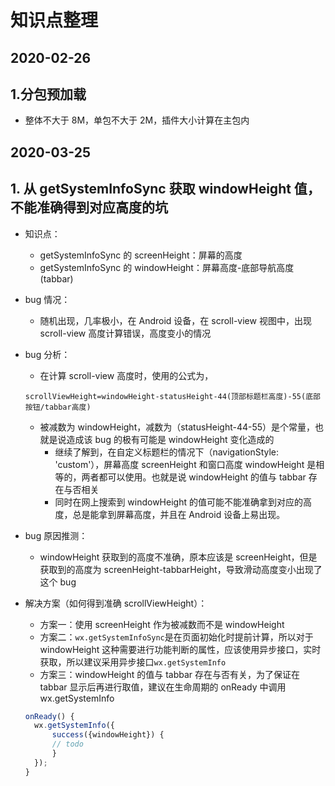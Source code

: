 # 知识点整理

## 2020-02-26

## 1.分包预加载

- 整体不大于 8M，单包不大于 2M，插件大小计算在主包内

## 2020-03-25

## 1. 从 getSystemInfoSync 获取 windowHeight 值，不能准确得到对应高度的坑

- 知识点：

  - getSystemInfoSync 的 screenHeight：屏幕的高度
  - getSystemInfoSync 的 windowHeight：屏幕高度-底部导航高度(tabbar)

- bug 情况：

  - 随机出现，几率极小，在 Android 设备，在 scroll-view 视图中，出现 scroll-view 高度计算错误，高度变小的情况

- bug 分析：

  - 在计算 scroll-view 高度时，使用的公式为，

  `scrollViewHeight=windowHeight-statusHeight-44(顶部标题栏高度)-55(底部按钮/tabbar高度)`

  - 被减数为 windowHeight，减数为（statusHeight-44-55）是个常量，也就是说造成该 bug 的极有可能是 windowHeight 变化造成的
    - 继续了解到，在自定义标题栏的情况下（navigationStyle: 'custom'），屏幕高度 screenHeight 和窗口高度 windowHeight 是相等的，两者都可以使用。也就是说 windowHeight 的值与 tabbar 存在与否相关
    - 同时在网上搜索到 windowHeight 的值可能不能准确拿到对应的高度，总是能拿到屏幕高度，并且在 Android 设备上易出现。

- bug 原因推测：

  - windowHeight 获取到的高度不准确，原本应该是 screenHeight，但是获取到的高度为 screenHeight-tabbarHeight，导致滑动高度变小出现了这个 bug

- 解决方案（如何得到准确 scrollViewHeight）：

  - 方案一：使用 screenHeight 作为被减数而不是 windowHeight
  - 方案二：`wx.getSystemInfoSync`是在页面初始化时提前计算，所以对于 windowHeight 这种需要进行功能判断的属性，应该使用异步接口，实时获取，所以建议采用异步接口`wx.getSystemInfo`
  - 方案三：windowHeight 的值与 tabbar 存在与否有关，为了保证在 tabbar 显示后再进行取值，建议在生命周期的 onReady 中调用 wx.getSystemInfo

  ```javascript
  onReady() {
    wx.getSystemInfo({
        success({windowHeight}) {
        // todo
        }
    });
  }
  ```
